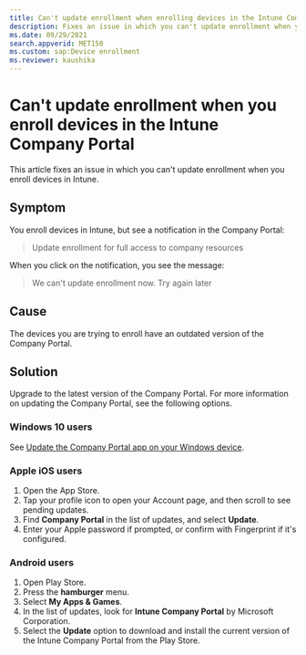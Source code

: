 ```yaml
---
title: Can't update enrollment when enrolling devices in the Intune Company Portal
description: Fixes an issue in which you can't update enrollment when you enroll devices in Intune.
ms.date: 09/29/2021
search.appverid: MET150
ms.custom: sap:Device enrollment
ms.reviewer: kaushika
---
```

# Can't update enrollment when you enroll devices in the Intune Company Portal

This article fixes an issue in which you can't update enrollment when you enroll devices in Intune.

## Symptom

You enroll devices in Intune, but see a notification in the Company Portal:  

> Update enrollment for full access to company resources

When you click on the notification, you see the message:

> We can't update enrollment now. Try again later

## Cause

The devices you are trying to enroll have an outdated version of the Company Portal.

## Solution

Upgrade to the latest version of the Company Portal. For more information on updating the Company Portal, see the following options.

### Windows 10 users

See [Update the Company Portal app on your Windows device](/mem/intune/user-help/install-a-new-version-of-the-company-portal-app#update-the-company-portal-app-on-your-windows-device).

### Apple iOS users

1. Open the App Store.
1. Tap your profile icon to open your Account page, and then scroll to see pending updates.
1. Find **Company Portal** in the list of updates, and select **Update**.
1. Enter your Apple password if prompted, or confirm with Fingerprint if it's configured.

### Android users

1. Open Play Store.
1. Press the **hamburger** menu.
1. Select **My Apps & Games**.
1. In the list of updates, look for **Intune Company Portal** by Microsoft Corporation.
1. Select the **Update** option to download and install the current version of the Intune Company Portal from the Play Store.
